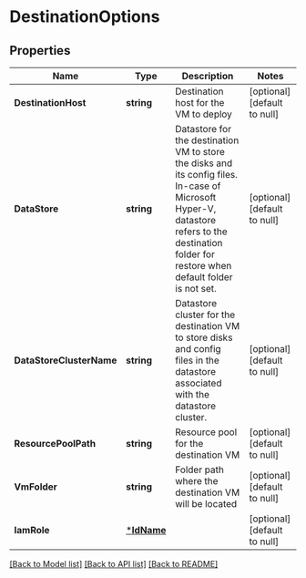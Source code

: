 # DestinationOptions

## Properties
Name | Type | Description | Notes
------------ | ------------- | ------------- | -------------
**DestinationHost** | **string** | Destination host for the VM to deploy | [optional] [default to null]
**DataStore** | **string** | Datastore for the destination VM to store the disks and its config files. In-case of Microsoft Hyper-V, datastore refers to the destination folder for restore when default folder is not set. | [optional] [default to null]
**DataStoreClusterName** | **string** | Datastore cluster for the destination VM to store disks and config files in the datastore associated with the datastore cluster. | [optional] [default to null]
**ResourcePoolPath** | **string** | Resource pool for the destination VM | [optional] [default to null]
**VmFolder** | **string** | Folder path where the destination VM will be located | [optional] [default to null]
**IamRole** | [***IdName**](IdName.md) |  | [optional] [default to null]

[[Back to Model list]](../README.md#documentation-for-models) [[Back to API list]](../README.md#documentation-for-api-endpoints) [[Back to README]](../README.md)

